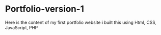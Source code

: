 # Portfolio-version-1
Here is the content of my first portfolio website i built this using Html, CSS, JavaScript, PHP
